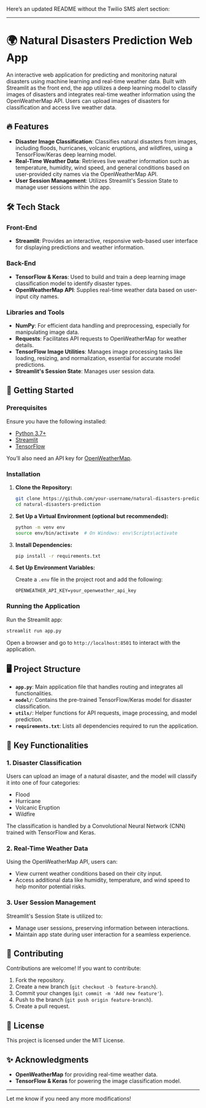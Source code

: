 Here’s an updated README without the Twilio SMS alert section:

---

# 🌍 Natural Disasters Prediction Web App

An interactive web application for predicting and monitoring natural disasters using machine learning and real-time weather data. Built with Streamlit as the front end, the app utilizes a deep learning model to classify images of disasters and integrates real-time weather information using the OpenWeatherMap API. Users can upload images of disasters for classification and access live weather data.

## 🔥 Features

- **Disaster Image Classification**: Classifies natural disasters from images, including floods, hurricanes, volcanic eruptions, and wildfires, using a TensorFlow/Keras deep learning model.
- **Real-Time Weather Data**: Retrieves live weather information such as temperature, humidity, wind speed, and general conditions based on user-provided city names via the OpenWeatherMap API.
- **User Session Management**: Utilizes Streamlit's Session State to manage user sessions within the app.

## 🛠️ Tech Stack

### Front-End

- **Streamlit**: Provides an interactive, responsive web-based user interface for displaying predictions and weather information.

### Back-End

- **TensorFlow & Keras**: Used to build and train a deep learning image classification model to identify disaster types.
- **OpenWeatherMap API**: Supplies real-time weather data based on user-input city names.

### Libraries and Tools

- **NumPy**: For efficient data handling and preprocessing, especially for manipulating image data.
- **Requests**: Facilitates API requests to OpenWeatherMap for weather details.
- **TensorFlow Image Utilities**: Manages image processing tasks like loading, resizing, and normalization, essential for accurate model predictions.
- **Streamlit's Session State**: Manages user session data.

## 🚀 Getting Started

### Prerequisites

Ensure you have the following installed:

- [Python 3.7+](https://www.python.org/downloads/)
- [Streamlit](https://streamlit.io/)
- [TensorFlow](https://www.tensorflow.org/)

You’ll also need an API key for [OpenWeatherMap](https://openweathermap.org/).

### Installation

1. **Clone the Repository:**

   ```bash
   git clone https://github.com/your-username/natural-disasters-prediction.git
   cd natural-disasters-prediction
   ```

2. **Set Up a Virtual Environment (optional but recommended):**

   ```bash
   python -m venv env
   source env/bin/activate  # On Windows: env\Scripts\activate
   ```

3. **Install Dependencies:**

   ```bash
   pip install -r requirements.txt
   ```

4. **Set Up Environment Variables:**

   Create a `.env` file in the project root and add the following:

   ```plaintext
   OPENWEATHER_API_KEY=your_openweather_api_key
   ```

### Running the Application

Run the Streamlit app:

```bash
streamlit run app.py
```

Open a browser and go to `http://localhost:8501` to interact with the application.

## 🖥️ Project Structure

- **`app.py`**: Main application file that handles routing and integrates all functionalities.
- **`model/`**: Contains the pre-trained TensorFlow/Keras model for disaster classification.
- **`utils/`**: Helper functions for API requests, image processing, and model prediction.
- **`requirements.txt`**: Lists all dependencies required to run the application.

## 📄 Key Functionalities

### 1. Disaster Classification

Users can upload an image of a natural disaster, and the model will classify it into one of four categories:
   - Flood
   - Hurricane
   - Volcanic Eruption
   - Wildfire

   The classification is handled by a Convolutional Neural Network (CNN) trained with TensorFlow and Keras.

### 2. Real-Time Weather Data

Using the OpenWeatherMap API, users can:
   - View current weather conditions based on their city input.
   - Access additional data like humidity, temperature, and wind speed to help monitor potential risks.

### 3. User Session Management

Streamlit's Session State is utilized to:
   - Manage user sessions, preserving information between interactions.
   - Maintain app state during user interaction for a seamless experience.

## 🤝 Contributing

Contributions are welcome! If you want to contribute:

1. Fork the repository.
2. Create a new branch (`git checkout -b feature-branch`).
3. Commit your changes (`git commit -m 'Add new feature'`).
4. Push to the branch (`git push origin feature-branch`).
5. Create a pull request.

## 📜 License

This project is licensed under the MIT License.

## ✨ Acknowledgments

- **OpenWeatherMap** for providing real-time weather data.
- **TensorFlow & Keras** for powering the image classification model.

---

Let me know if you need any more modifications!

